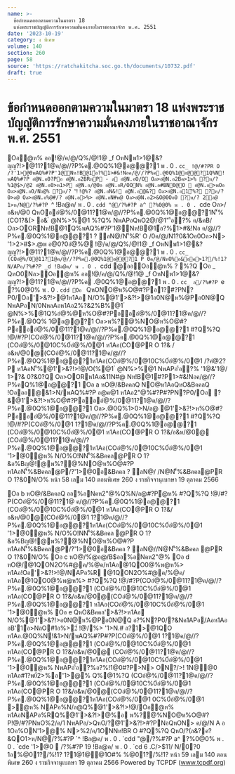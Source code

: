 ```yaml
---
name: >-
  ข้อกำหนดออกตามความในมาตรา 18
  แห่งพระราชบัญญัติการรักษาความมั่นคงภายในราชอาณาจักร พ.ศ. 2551
date: '2023-10-19'
category: ง พิเศษ
volume: 140
section: 260
page: 58
source: 'https://ratchakitcha.soc.go.th/documents/10732.pdf'
draft: true
---
```


# ข้อกำหนดออกตามความในมาตรา 18 แห่งพระราชบัญญัติการรักษาความมั่นคงภายในราชอาณาจักร พ.ศ. 2551

Oอํ@ห% ออ!@/ค/@/Q%/@!1@ _f OหNพ1>1@&?ญญ?!>@11?1@ค/@//?P%ค.@0Q%1@อ@@?1 พ . 0 . `cc_ !@/#?PR O /?'1>@0พAQ%#?P'1@Nห!B@1์อ?%1>#&!Nอค/@//?P%ค.@0Q%1@อ@@?1Q%N!พAQ%#?P อํ@N.อ0?Pอ อํ@N.อ2BRหP - ล อํ@N.อO/O Oล>อํ@N.อ2Bค>1>% ?ห/? %1@$>/@2 อํ@N.อ0>ห1>P อํ@N.อ/@0อ อํ@N.อR/OON% อํ@N.อ#BN0@O  อํ@N.อ>พOอ Oล>อํ@N.อO/Nล@% ?ห/? 'ั!!@%? อํ@N.อN&! อํ@N.อ@&? Oล>อํ@N.อ1'ิ%? ?ห/? 0>ล@ Oล>อํ@N.อ%@#/? อํ@N.อ>%> อํ@N.อN#พ@ Oล>อํ@N.อ2>&O@0Oอ0 ?ห/? 2ล@ 1>ห/N@/?%#?P `^ !Bล@ค/ พ . 0 . `cdd "@/?%#?P a^ ?%0@0% พ . 0 . `cde Oล>/อ&ห/@0 QหOออํ@%/0@11?1@ค/@//?P%ค.@0Q%1@อ@@?1N'็%(CO1?&(> อ& ํ @N%>%@1 %?Q% NพAPอQหO2@/@1"'้อ?% ค/&คB/ Oล>OORNห!B@1์Q%พAQ%#?P'1@Nห!B@1์อ?%1>#&!Nอ ค/@//?P%ค.@0Q%1@อ@@?1 ? ลN@/N'็%R' O /0ค/@/N1?0&1Oอ0Oล>N> '1>2>#$>.@พ อ@0?0อํ@%@ !@/ค/@/Q%/@!1@ _f OหNพ1>1@&?ญญ?!>@11?1@ค/@//?P%ค.@0Q%1@อ@@?1 พ . 0 . `cc_ (COอํ@%/0@11?1@ค/@//?P%ค.@0Q%1@อ@@?1 P 0ค/@/NหO%อ&อค>1?/%!1?N/APอ/?%#?P _d !Bล@ค/ พ . 0 . `cdd @ออOอํ@ห% ? %?Q Oอ _ QหO0Nล>Oอํ@ห% ออ!@/ค/@/Q%/@!1@ _f OหNพ1>1@&?ญญ?!>@11?1@ค/@//?P%ค .@0Q%1@อ@@?1 พ . 0 . `cc_ ล/?%#?P `e ?%0@0% พ . 0 . `cdd Oอ ` QหONO@ห%O@#?Pอ1?#?PN?P0/Oอ'>&?!>@1ห1Aอ N/O%@1'>&?!>@1อ0N@ห%@Pอ0N@Q NพAPอN/0NหลAอห1Aอ2%?&2%B%@1 ํ @N%>%@1Q%อํ@%@ห%O@#?Pอออํ@%/0@11?1@ค/@//?P%ค.@0Q% 1@อ@@?1 Oล>พ%?@%NO@ห%O@#?Pอออํ@%/0@11?1@ค/@//?P%ค.@0Q%1@อ@@?1 #?Q%?Q !@/#?P(COอํ@%/0@11?1@ค/@//?P%ค.@0Q%1@อ@@?1 (COอํ@%/0@10C%0์อํ@%/0@1 ห1Aอ(CO@PR O 1?& /อ&ห/@0@(COอํ@%/0@11?1@ค/@//?P%ค.@0Q%1@อ@@?1ห1Aอ(COอํ@%/0@10C%0์อํ@%/0@1 /?คํ@2?P ห1AอN'็%@1'>&?!>!@/O(%@1 ํ @N%>%@1 NพAPอ'้อ?% '1@&'1@/ 1>?& 0?&0?Q Oล>OORห1Aอ&11N#@ Nห!B@1์#?P1>#&!Nอค/@//?P%คQ%1@อ@@?1 Oอ a หO@/&BคคลQ NO@ห1AอQหO&BคคลQ !Oอออ@&1>N/พAQ%#?P อ@ค@1 ห1Aอ2"@%#?P#?PN?P0/Oอ ?&@1'>&?!>ห%O@#?Pอออํ@%/0@11?1@ค/@//?P%ค.@0Q%1@อ@@?1 Oล>.@0Q%1>0>N/ล@ @1'>&?!>ห%O@#?Pอออํ@%/0@11?1@ค/@//?P%ค.@0Q%1@อ@@?1 #?Q%?Q !@/#?P(COอํ@%/0@1 1?1@ค/@//?P%ค.@0Q%1@อ@@?1 (COอํ@%/0@10C%0์อํ@%/0@1 ห1Aอ(CO@PR O 1?&/อ&ห/@0@ (COอํ@%/0@11?1@ค/@//?P%ค.@0Q%1@อ@@?1ห1Aอ(COอํ@%/0@10C%0์อํ@%/0@1 '1>@0ํ@ห% N/O%O!NN'็%&Bคคล@PR O 1?&อ%Bญ@!@พ%?@%NO@ห%O@#?P ห1AอN'็%&Bคคล@P/?'1>@0อ&Bคคล ? ลN@/ /N@N'็%&Bคคล@PR O 1?&0N/O% หน้า 58 เลม 140 ตอนพิเศษ 260 ง ราชกิจจานุเบกษา 19 ตุลาคม 2566

Oอ b หO@/&BคคลQ ออ%อNคห2"@%Q%N/ล@#?Pํ@ห% #?Q%?Q !@/#?P(COอํ@%/0@11?1@ ค/@//?P%ค.@0Q%1@อ@@?1 (COอํ@%/0@10C%0์อํ@%/0@1 ห1Aอ(CO@PR O 1?&/อ&ห/@0@(COอํ@%/0@1 1?1@ค/@//?P%ค.@0Q%1@อ@@?1ห1Aอ(COอํ@%/0@10C%0์อํ@%/0@1 '1>@0ํ@ห% N/O%O!NN'็%&Bคคล @PR O 1?&อ%Bญ@!@พ%?@%NO@ห%O@#?P ห1AอN'็%&Bคคล@P/?'1>@0อ&Bคคล ? ลN@//N@N'็%&Bคคล @PR O 1?&0N/O% Oอ c หO@/%ํ@อ@/B$ออ%อNคห2"@% Oอ d หO@/@1QON2O%#@ค/%@ค/ห1Aอ@1QO0@%พ@ห%> ห1Aอ!Oอ'>&?!>!@/NAPอ%R @1QON2O%#@ค/%@ค/ห1Aอ@1QO0@%พ@ห%> #?Q%?Q !@/#?P(COอํ@%/0@11?1@ค/@//?P%ค.@0Q%1@อ@@?1 (COอํ@%/0@10C%0์อํ@%/0@1 ห1Aอ(CO@PR O 1?&/อ&ห/@0@(COอํ@%/0@11?1@ค/@//?P%ค.@0Q%1@อ@@?1 ห1Aอ(COอํ@%/0@10C%0์อํ@%/0@1 '1>@0ํ@ห% Oอ e QหO&Bคคล'>&?!>ห1Aอ N/O%@1'>&?!>อ0N@ห%@Pอ0N@Q อ?%N?P0/?&Nค1APอ/Aอห1Aอ อB'1์อ>NลO#1อ%>2์ !@/%> '1>N.# ล?1>@1QO ห1Aอ.@0Q%N!&1>N/พAQ%#?P#?P(COอํ@%/0@1 1?1@ค/@//?P%ค.@0Q%1@อ@@?1 (COอํ@%/0@10C%0์อํ@%/0@1 ห1Aอ(CO@PR O 1?&/อ&ห/@0@ (COอํ@%/0@11?1@ค/@//?P%ค.@0Q%1@อ@@?1ห1Aอ(COอํ@%/0@10C%0์อํ@%/0@1 '1>@0ํ@ห% NพAPอ'้อ?%อ?%!1@0#?P>N> ON?/>! 1N@@0 ห1Aอ#1?พ0์2>%อ'1>@% Q%@1%?Q (COอํ@%/0@11?1@ค/@//?P%ค.@0Q%1@อ@@?1 (COอํ@%/0@10C%0์อํ@%/0@1 ห1Aอ(CO@PR O 1?&/อ&ห/@0@(COอํ@%/0@11?1@ค/@//?P%ค.@0Q%1@อ@@?1ห1Aอ(COอํ@%/0@1 0C%0์อํ@%/0@1 >ํ@ห% NAPอ%N/ล@Q%@1'>&?!>!@/Oอํ@ห% ห1AอNAPอ%RQ%@1'>&?!>@%อ พ%?@%NO@ห%O@#?P!@/#?PNหO%2/ค/1 NพAPอ/>QหO/?@1'>&?!>#?PNอQหON> ค/@/N A อ 1Oอ%ON'1>@% N>%2/ค/1ONNห!BR O #?Q%?Q QหO/?(ล&?ค?&QO1>ห/N@/?%#?P `^ !Bล@ค/ พ . 0 . `cdd "@/?%#?P a^ ?%0@0% พ . 0 . `cde '1>@0  /?%#?P 19 !Bล@ค/ พ . 0 . `cd 6 .C/>$11/ N/0?0 1อ%@01?/%!1? 1?1@1@@1O#% %@01?/%!1? หน้า 59 เลม 140 ตอนพิเศษ 260 ง ราชกิจจานุเบกษา 19 ตุลาคม 2566 Powered by TCPDF (www.tcpdf.org)
